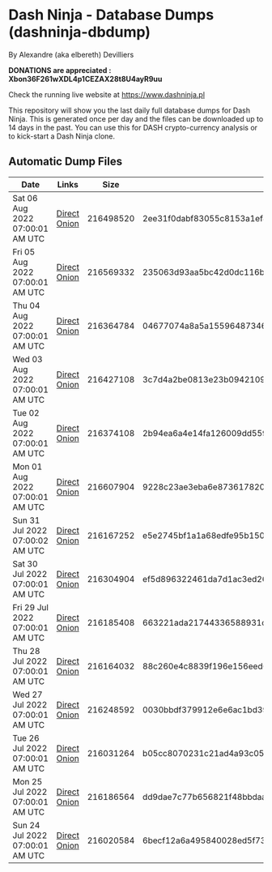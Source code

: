 # Dash Ninja - Database Dumps (dashninja-dbdump)
By Alexandre (aka elbereth) Devilliers

**DONATIONS are appreciated : Xbon36F261wXDL4p1CEZAX28t8U4ayR9uu**

Check the running live website at https://www.dashninja.pl

This repository will show you the last daily full database dumps for Dash Ninja. This is generated once per day and the files can be downloaded up to 14 days in the past.
You can use this for DASH crypto-currency analysis or to kick-start a Dash Ninja clone.


## Automatic Dump Files
| Date | Links | Size | SHA256 |
|--|--|--|--|
| Sat 06 Aug 2022 07:00:01 AM UTC | [Direct](https://oshi.at/XkND) [Onion](http://5ety7tpkim5me6eszuwcje7bmy25pbtrjtue7zkqqgziljwqy3rrikqd.onion/XkND) | 216498520 | 2ee31f0dabf83055c8153a1ef409b363f30651a3aa2e0ba74ffc74257296cfa3 | 
| Fri 05 Aug 2022 07:00:01 AM UTC | [Direct](https://oshi.at/prVh) [Onion](http://5ety7tpkim5me6eszuwcje7bmy25pbtrjtue7zkqqgziljwqy3rrikqd.onion/prVh) | 216569332 | 235063d93aa5bc42d0dc116b2048d753a7626dbfe6cfa2dd2721f71dc2e7f12b | 
| Thu 04 Aug 2022 07:00:01 AM UTC | [Direct](https://oshi.at/ogXW) [Onion](http://5ety7tpkim5me6eszuwcje7bmy25pbtrjtue7zkqqgziljwqy3rrikqd.onion/ogXW) | 216364784 | 04677074a8a5a15596487346afb2393f4d20f542454a55b40657370816b43705 | 
| Wed 03 Aug 2022 07:00:01 AM UTC | [Direct](https://oshi.at/EeXQ) [Onion](http://5ety7tpkim5me6eszuwcje7bmy25pbtrjtue7zkqqgziljwqy3rrikqd.onion/EeXQ) | 216427108 | 3c7d4a2be0813e23b09421096527bf495ef74208450c797b68cbfe20f7b91c68 | 
| Tue 02 Aug 2022 07:00:01 AM UTC | [Direct](https://oshi.at/NKZN) [Onion](http://5ety7tpkim5me6eszuwcje7bmy25pbtrjtue7zkqqgziljwqy3rrikqd.onion/NKZN) | 216374108 | 2b94ea6a4e14fa126009dd559b7bd00b0f308b5d358288e1b61cc616027b4d34 | 
| Mon 01 Aug 2022 07:00:01 AM UTC | [Direct](https://oshi.at/oMkV) [Onion](http://5ety7tpkim5me6eszuwcje7bmy25pbtrjtue7zkqqgziljwqy3rrikqd.onion/oMkV) | 216607904 | 9228c23ae3eba6e873617820ab9287c290136dc1b2e8cef47ef7150524d3c3b2 | 
| Sun 31 Jul 2022 07:00:02 AM UTC | [Direct](https://oshi.at/VXeD) [Onion](http://5ety7tpkim5me6eszuwcje7bmy25pbtrjtue7zkqqgziljwqy3rrikqd.onion/VXeD) | 216167252 | e5e2745bf1a1a68edfe95b1506d3b2b816b13aaa49f3ab8e1bf42067fad546ee | 
| Sat 30 Jul 2022 07:00:01 AM UTC | [Direct](https://oshi.at/eMcn) [Onion](http://5ety7tpkim5me6eszuwcje7bmy25pbtrjtue7zkqqgziljwqy3rrikqd.onion/eMcn) | 216304904 | ef5d896322461da7d1ac3ed260511ca2a26d9069679511635281d0d5e2a2c6b9 | 
| Fri 29 Jul 2022 07:00:01 AM UTC | [Direct](https://oshi.at/AiHU) [Onion](http://5ety7tpkim5me6eszuwcje7bmy25pbtrjtue7zkqqgziljwqy3rrikqd.onion/AiHU) | 216185408 | 663221ada21744336588931ce3bb057d792a98bb49a9088c22d03983307160c0 | 
| Thu 28 Jul 2022 07:00:01 AM UTC | [Direct](https://oshi.at/MRyD) [Onion](http://5ety7tpkim5me6eszuwcje7bmy25pbtrjtue7zkqqgziljwqy3rrikqd.onion/MRyD) | 216164032 | 88c260e4c8839f196e156eed664598d4451a6b6a95d7239b56f24fdb9e43bdf3 | 
| Wed 27 Jul 2022 07:00:01 AM UTC | [Direct](https://oshi.at/ySmS) [Onion](http://5ety7tpkim5me6eszuwcje7bmy25pbtrjtue7zkqqgziljwqy3rrikqd.onion/ySmS) | 216248592 | 0030bbdf379912e6e6ac1bd3959f264ee84fcbbd082f6291bf795350ae0974e4 | 
| Tue 26 Jul 2022 07:00:01 AM UTC | [Direct](https://oshi.at/Aoxm) [Onion](http://5ety7tpkim5me6eszuwcje7bmy25pbtrjtue7zkqqgziljwqy3rrikqd.onion/Aoxm) | 216031264 | b05cc8070231c21ad4a93c054fed0bb9ba63337a04c333b2610412179860b1e1 | 
| Mon 25 Jul 2022 07:00:01 AM UTC | [Direct](https://oshi.at/zZcK) [Onion](http://5ety7tpkim5me6eszuwcje7bmy25pbtrjtue7zkqqgziljwqy3rrikqd.onion/zZcK) | 216186564 | dd9dae7c77b656821f48bbdaaaf4483b9820c25c1052a9ec4641571e2d32db03 | 
| Sun 24 Jul 2022 07:00:01 AM UTC | [Direct](https://oshi.at/CHMS) [Onion](http://5ety7tpkim5me6eszuwcje7bmy25pbtrjtue7zkqqgziljwqy3rrikqd.onion/CHMS) | 216020584 | 6becf12a6a495840028ed5f7352a1fddc87005f36d9ff8589fead82759721447 | 
